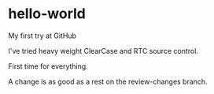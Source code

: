 # hello-world
My first try at GitHub

I've tried heavy weight ClearCase and RTC source control.

First time for everything.

A change is as good as a rest on the review-changes branch.

